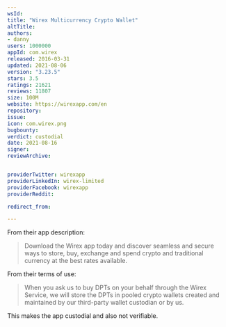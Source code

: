 ```yaml
---
wsId: 
title: "Wirex Multicurrency Crypto Wallet"
altTitle: 
authors:
- danny
users: 1000000
appId: com.wirex
released: 2016-03-31
updated: 2021-08-06
version: "3.23.5"
stars: 3.5
ratings: 21621
reviews: 11807
size: 100M
website: https://wirexapp.com/en
repository: 
issue: 
icon: com.wirex.png
bugbounty: 
verdict: custodial
date: 2021-08-16
signer: 
reviewArchive:


providerTwitter: wirexapp
providerLinkedIn: wirex-limited
providerFacebook: wirexapp
providerReddit: 

redirect_from:

---
```

From their app description:

> Download the Wirex app today and discover seamless and secure ways to store, buy, exchange and spend crypto and traditional currency at the best rates available.

From their terms of use:

> When you ask us to buy DPTs on your behalf through the Wirex Service, we will store the DPTs in pooled crypto wallets created and maintained by our third-party wallet custodian or by us.

This makes the app custodial and also not verifiable.
